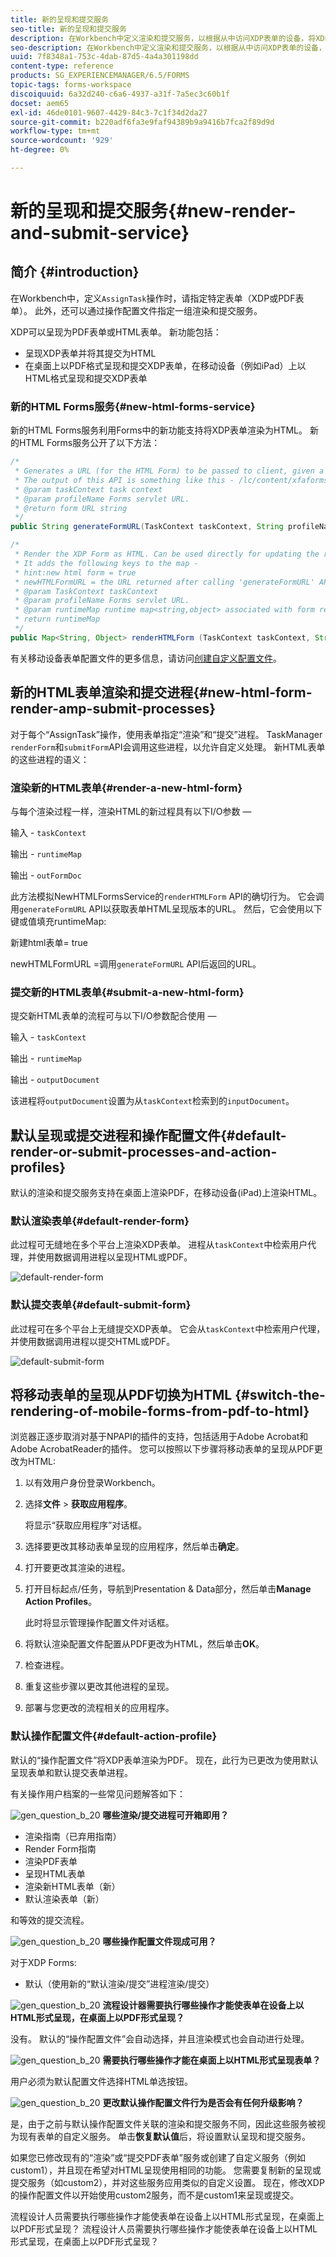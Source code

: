 ```yaml
---
title: 新的呈现和提交服务
seo-title: 新的呈现和提交服务
description: 在Workbench中定义渲染和提交服务，以根据从中访问XDP表单的设备，将XDP表单渲染为HTML或PDF。
seo-description: 在Workbench中定义渲染和提交服务，以根据从中访问XDP表单的设备，将XDP表单渲染为HTML或PDF。
uuid: 7f8348a1-753c-4dab-87d5-4a4a301198dd
content-type: reference
products: SG_EXPERIENCEMANAGER/6.5/FORMS
topic-tags: forms-workspace
discoiquuid: 6a32d240-c6a6-4937-a31f-7a5ec3c60b1f
docset: aem65
exl-id: 46de0101-9607-4429-84c3-7c1f34d2da27
source-git-commit: b220adf6fa3e9faf94389b9a9416b7fca2f89d9d
workflow-type: tm+mt
source-wordcount: '929'
ht-degree: 0%

---
```


# 新的呈现和提交服务{#new-render-and-submit-service}

## 简介 {#introduction}

在Workbench中，定义`AssignTask`操作时，请指定特定表单（XDP或PDF表单）。 此外，还可以通过操作配置文件指定一组渲染和提交服务。

XDP可以呈现为PDF表单或HTML表单。 新功能包括：

* 呈现XDP表单并将其提交为HTML
* 在桌面上以PDF格式呈现和提交XDP表单，在移动设备（例如iPad）上以HTML格式呈现和提交XDP表单

### 新的HTML Forms服务{#new-html-forms-service}

新的HTML Forms服务利用Forms中的新功能支持将XDP表单渲染为HTML。 新的HTML Forms服务公开了以下方法：

```java
/*
 * Generates a URL (for the HTML Form) to be passed to client, given a TaskContext.
 * The output of this API is something like this - /lc/content/xfaforms/profiles/default.ws.html?ContentRoot=repository://Applications/MyApplication/MyFolder&template=MyForm.xdp
 * @param taskContext task context
 * @param profileName Forms servlet URL.
 * @return form URL string
 */
public String generateFormURL(TaskContext taskContext, String profileName);

/*
 * Render the XDP Form as HTML. Can be used directly for updating the runtimeMap in render.
 * It adds the following keys to the map -
 * hint:new html form = true
 * newHTMLFormURL = the URL returned after calling 'generateFormURL' API.
 * @param TaskContext taskContext
 * @param profileName Forms servlet URL.
 * @param runtimeMap runtime map<string,object> associated with form rendering.
 * return runtimeMap
 */
public Map<String, Object> renderHTMLForm (TaskContext taskContext, String profileName, Map<String,Object> runtimeMap);
```

有关移动设备表单配置文件的更多信息，请访问[创建自定义配置文件](/help/forms/using/custom-profile.md)。

## 新的HTML表单渲染和提交进程{#new-html-form-render-amp-submit-processes}

对于每个“AssignTask”操作，使用表单指定“渲染”和“提交”进程。 TaskManager `renderForm`和`submitForm`API会调用这些进程，以允许自定义处理。 新HTML表单的这些进程的语义：

### 渲染新的HTML表单{#render-a-new-html-form}

与每个渲染过程一样，渲染HTML的新过程具有以下I/O参数 — 

输入 - `taskContext`

输出 - `runtimeMap`

输出 - `outFormDoc`

此方法模拟NewHTMLFormsService的`renderHTMLForm` API的确切行为。 它会调用`generateFormURL` API以获取表单HTML呈现版本的URL。 然后，它会使用以下键或值填充runtimeMap:

新建html表单= true

newHTMLFormURL =调用`generateFormURL` API后返回的URL。

### 提交新的HTML表单{#submit-a-new-html-form}

提交新HTML表单的流程可与以下I/O参数配合使用 — 

输入 - `taskContext`

输出 - `runtimeMap`

输出 - `outputDocument`

该进程将`outputDocument`设置为从`taskContext`检索到的`inputDocument`。

## 默认呈现或提交进程和操作配置文件{#default-render-or-submit-processes-and-action-profiles}

默认的渲染和提交服务支持在桌面上渲染PDF，在移动设备(iPad)上渲染HTML。

### 默认渲染表单{#default-render-form}

此过程可无缝地在多个平台上渲染XDP表单。 进程从`taskContext`中检索用户代理，并使用数据调用进程以呈现HTML或PDF。

![default-render-form](assets/default-render-form.png)

### 默认提交表单{#default-submit-form}

此过程可在多个平台上无缝提交XDP表单。 它会从`taskContext`中检索用户代理，并使用数据调用进程以提交HTML或PDF。

![default-submit-form](assets/default-submit-form.png)

## 将移动表单的呈现从PDF切换为HTML {#switch-the-rendering-of-mobile-forms-from-pdf-to-html}

浏览器正逐步取消对基于NPAPI的插件的支持，包括适用于Adobe Acrobat和Adobe AcrobatReader的插件。 您可以按照以下步骤将移动表单的呈现从PDF更改为HTML:

1. 以有效用户身份登录Workbench。
1. 选择&#x200B;**文件** > **获取应用程序**。

   将显示“获取应用程序”对话框。

1. 选择要更改其移动表单呈现的应用程序，然后单击&#x200B;**确定**。
1. 打开要更改其渲染的进程。
1. 打开目标起点/任务，导航到Presentation &amp; Data部分，然后单击&#x200B;**Manage Action Profiles**。

   此时将显示管理操作配置文件对话框。
1. 将默认渲染配置文件配置从PDF更改为HTML，然后单击&#x200B;**OK**。
1. 检查进程。
1. 重复这些步骤以更改其他进程的呈现。
1. 部署与您更改的流程相关的应用程序。

### 默认操作配置文件{#default-action-profile}

默认的“操作配置文件”将XDP表单渲染为PDF。 现在，此行为已更改为使用默认呈现表单和默认提交表单进程。

有关操作用户档案的一些常见问题解答如下：

![gen_question_b_20](assets/gen_question_b_20.png) **哪些渲染/提交进程可开箱即用？**

* 渲染指南（已弃用指南）
* Render Form指南
* 渲染PDF表单
* 呈现HTML表单
* 渲染新HTML表单（新）
* 默认渲染表单（新）

和等效的提交流程。

![gen_question_b_20](assets/gen_question_b_20.png) **哪些操作配置文件现成可用？**

对于XDP Forms:

* 默认（使用新的“默认渲染/提交”进程渲染/提交）

![gen_question_b_20](assets/gen_question_b_20.png) **流程设计器需要执行哪些操作才能使表单在设备上以HTML形式呈现，在桌面上以PDF形式呈现？**

没有。 默认的“操作配置文件”会自动选择，并且渲染模式也会自动进行处理。

![gen_question_b_20](assets/gen_question_b_20.png) **需要执行哪些操作才能在桌面上以HTML形式呈现表单？**

用户必须为默认配置文件选择HTML单选按钮。

![gen_question_b_20](assets/gen_question_b_20.png) **更改默认操作配置文件行为是否会有任何升级影响？**

是，由于之前与默认操作配置文件关联的渲染和提交服务不同，因此这些服务被视为现有表单的自定义服务。 单击&#x200B;**恢复默认值**&#x200B;后，将设置默认呈现和提交服务。

如果您已修改现有的“渲染”或“提交PDF表单”服务或创建了自定义服务（例如custom1），并且现在希望对HTML呈现使用相同的功能。 您需要复制新的呈现或提交服务（如custom2），并对这些服务应用类似的自定义设置。 现在，修改XDP的操作配置文件以开始使用custom2服务，而不是custom1来呈现或提交。

流程设计人员需要执行哪些操作才能使表单在设备上以HTML形式呈现，在桌面上以PDF形式呈现？
流程设计人员需要执行哪些操作才能使表单在设备上以HTML形式呈现，在桌面上以PDF形式呈现？
